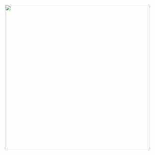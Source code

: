 <img align="left"
src="https://raw.githubusercontent.com/exyte/SwiftUIResizableCard/master/demo.gif"
width="480" />
